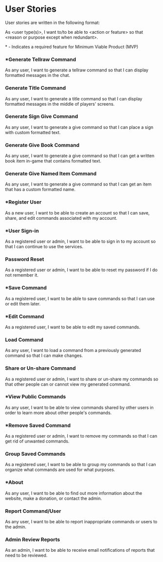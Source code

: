 # User Stories

User stories are written in the following format:

As &lt;user type(s)&gt;, I want to/to be able to &lt;action or feature&gt; so that &lt;reason or purpose except when redundant&gt;.

\* \- Indicates a required feature for Minimum Viable Product (MVP)

### *Generate Tellraw Command

As any user, I want to generate a tellraw command so that I can display formatted messages in the chat.

### Generate Title Command

As any user, I want to generate a title command so that I can display formatted messages in the middle of players' screens.

### Generate Sign Give Command

As any user, I want to generate a give command so that I can place a sign with custom formatted text.

### Generate Give Book Command

As any user, I want to generate a give command so that I can get a written book item in-game that contains formatted text.

### Generate Give Named Item Command

As any user, I want to generate a give command so that I can get an item that has a custom formatted name.

### *Register User

As a new user, I want to be able to create an account so that I can save, share, and edit commands associated with my
account.

### *User Sign-in

As a registered user or admin, I want to be able to sign in to my account so that I can continue to use the services.

### Password Reset

As a registered user or admin, I want to be able to reset my password if I do not remember it.

### *Save Command

As a registered user, I want to be able to save commands so that I can use or edit them later.

### *Edit Command

As a registered user, I want to be able to edit my saved commands.

### Load Command

As any user, I want to load a command from a previously generated command so that I can make changes.

### Share or Un-share Command

As a registered user or admin, I want to share or un-share my commands so that other people can or cannot view my
generated command.

### *View Public Commands

As any user, I want to be able to view commands shared by other users in order to learn more about other people's commands.

### *Remove Saved Command

As a registered user or admin, I want to remove my commands so that I can get rid of unwanted commands.

### Group Saved Commands

As a registered user, I want to be able to group my commands so that I can organize what commands are used for what
purposes.

### *About

As any user, I want to be able to find out more information about the website, make a donation, or contact the admin.

### Report Command/User

As any user, I want to be able to report inappropriate commands or users to the admin.

### Admin Review Reports

As an admin, I want to be able to receive email notifications of reports that need to be reviewed.